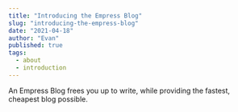 ```yaml
---
title: "Introducing the Empress Blog"
slug: "introducing-the-empress-blog"
date: "2021-04-18"
author: "Evan"
published: true
tags: 
  - about
  - introduction
---
```


An Empress Blog frees you up to write, while providing the fastest, cheapest blog possible.
